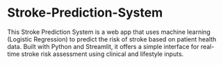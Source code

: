 # Stroke-Prediction-System
This Stroke Prediction System is a web app that uses machine learning (Logistic Regression) to predict the risk of stroke based on patient health data. Built with Python and Streamlit, it offers a simple interface for real-time stroke risk assessment using clinical and lifestyle inputs.
